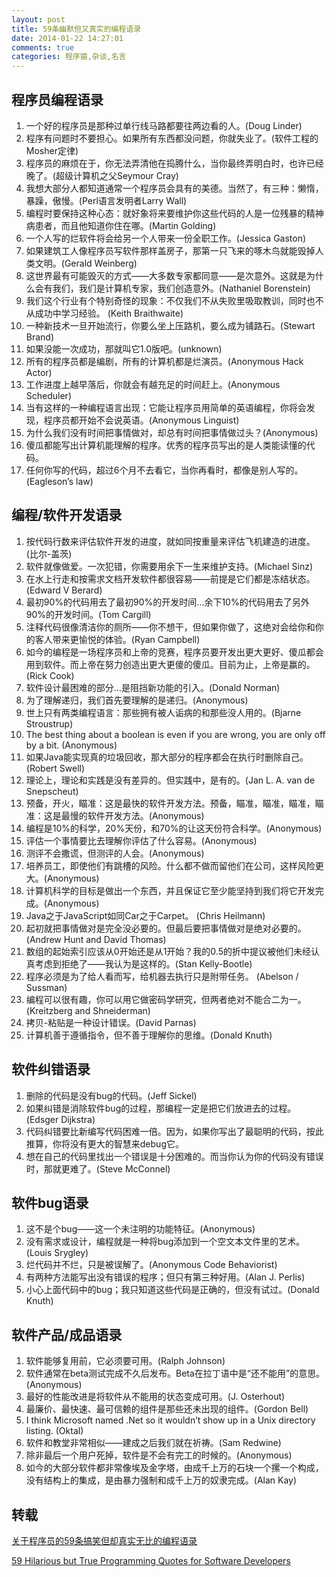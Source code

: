 ```yaml
---
layout: post
title: 59条幽默但又真实的编程语录
date: 2014-01-22 14:27:01
comments: true
categories: 程序猿,杂谈,名言
---
```

## 程序员编程语录

1. 一个好的程序员是那种过单行线马路都要往两边看的人。(Doug Linder)
2. 程序有问题时不要担心。如果所有东西都没问题，你就失业了。(软件工程的Mosher定律)
3. 程序员的麻烦在于，你无法弄清他在捣腾什么，当你最终弄明白时，也许已经晚了。(超级计算机之父Seymour Cray)
4. 我想大部分人都知道通常一个程序员会具有的美德。当然了，有三种：懒惰，暴躁，傲慢。(Perl语言发明者Larry Wall)
5. 编程时要保持这种心态：就好象将来要维护你这些代码的人是一位残暴的精神病患者，而且他知道你住在哪。(Martin Golding)
6. 一个人写的烂软件将会给另一个人带来一份全职工作。(Jessica Gaston)
7. 如果建筑工人像程序员写软件那样盖房子，那第一只飞来的啄木鸟就能毁掉人类文明。(Gerald Weinberg)
8. 这世界最有可能毁灭的方式——大多数专家都同意——是次意外。这就是为什么会有我们，我们是计算机专家，我们创造意外。(Nathaniel Borenstein)
9. 我们这个行业有个特别奇怪的现象：不仅我们不从失败里吸取教训，同时也不从成功中学习经验。 (Keith  Braithwaite)
10. 一种新技术一旦开始流行，你要么坐上压路机，要么成为铺路石。(Stewart Brand)
11. 如果没能一次成功，那就叫它1.0版吧。(unknown)
12. 所有的程序员都是编剧，所有的计算机都是烂演员。(Anonymous Hack Actor)
13. 工作进度上越早落后，你就会有越充足的时间赶上。(Anonymous Scheduler)
14. 当有这样的一种编程语言出现：它能让程序员用简单的英语编程，你将会发现，程序员都开始不会说英语。(Anonymous Linguist)
15. 为什么我们没有时间把事情做对，却总有时间把事情做过头？(Anonymous)
16. 傻瓜都能写出计算机能理解的程序。优秀的程序员写出的是人类能读懂的代码。
17. 任何你写的代码，超过6个月不去看它，当你再看时，都像是别人写的。(Eagleson’s law)

## 编程/软件开发语录

1. 按代码行数来评估软件开发的进度，就如同按重量来评估飞机建造的进度。(比尔-盖茨)
2. 软件就像做爱。一次犯错，你需要用余下一生来维护支持。(Michael Sinz)
3. 在水上行走和按需求文档开发软件都很容易——前提是它们都是冻结状态。(Edward V Berard)
4. 最初90%的代码用去了最初90%的开发时间…余下10%的代码用去了另外90%的开发时间。(Tom Cargill)
5. 注释代码很像清洁你的厕所——你不想干，但如果你做了，这绝对会给你和你的客人带来更愉悦的体验。(Ryan Campbell)
6. 如今的编程是一场程序员和上帝的竞赛，程序员要开发出更大更好、傻瓜都会用到软件。而上帝在努力创造出更大更傻的傻瓜。目前为止，上帝是赢的。(Rick Cook)
7. 软件设计最困难的部分…是阻挡新功能的引入。(Donald Norman)
8. 为了理解递归，我们首先要理解的是递归。(Anonymous)
9. 世上只有两类编程语言：那些拥有被人诟病的和那些没人用的。(Bjarne Stroustrup)
10. The best thing about a boolean is even if you are wrong, you are only off by a bit. (Anonymous)
11. 如果Java能实现真的垃圾回收，那大部分的程序都会在执行时删除自己。(Robert Swell)
12. 理论上，理论和实践是没有差异的。但实践中，是有的。(Jan L. A. van de Snepscheut)
13. 预备，开火，瞄准：这是最快的软件开发方法。预备，瞄准，瞄准，瞄准，瞄准：这是最慢的软件开发方法。(Anonymous)
14. 编程是10%的科学，20%天份，和70%的让这天份符合科学。(Anonymous)
15. 评估一个事情要比去理解你评估了什么容易。(Anonymous)
16. 测评不会撒谎，但测评的人会。(Anonymous)
17. 培养员工，即使他们有跳槽的风险。什么都不做而留他们在公司，这样风险更大。(Anonymous)
18. 计算机科学的目标是做出一个东西，并且保证它至少能坚持到我们将它开发完成。(Anonymous)
19. Java之于JavaScript如同Car之于Carpet。 (Chris Heilmann)
20. 起初就把事情做对是完全没必要的。但最后要把事情做对是绝对必要的。(Andrew Hunt and David Thomas)
21. 数组的起始索引应该从0开始还是从1开始？我的0.5的折中提议被他们未经认真考虑到拒绝了——我认为是这样的。(Stan Kelly-Bootle)
22. 程序必须是为了给人看而写，给机器去执行只是附带任务。 (Abelson / Sussman)
23. 编程可以很有趣，你可以用它做密码学研究，但两者绝对不能合二为一。(Kreitzberg and Shneiderman)
24. 拷贝-粘贴是一种设计错误。(David Parnas)
25. 计算机善于遵循指令，但不善于理解你的思维。(Donald Knuth)


## 软件纠错语录

1. 删除的代码是没有bug的代码。(Jeff Sickel)
2. 如果纠错是消除软件bug的过程，那编程一定是把它们放进去的过程。(Edsger Dijkstra)
3. 代码纠错要比新编写代码困难一倍。因为，如果你写出了最聪明的代码，按此推算，你将没有更大的智慧来debug它。
4. 想在自己的代码里找出一个错误是十分困难的。而当你认为你的代码没有错误时，那就更难了。(Steve McConnel)

## 软件bug语录

1. 这不是个bug——这一个未注明的功能特征。(Anonymous)
2. 没有需求或设计，编程就是一种将bug添加到一个空文本文件里的艺术。(Louis Srygley)
3. 烂代码并不烂，只是被误解了。(Anonymous Code Behaviorist)
4. 有两种方法能写出没有错误的程序；但只有第三种好用。(Alan J. Perlis)
5. 小心上面代码中的bug；我只知道这些代码是正确的，但没有试过。(Donald Knuth)

## 软件产品/成品语录

1. 软件能够复用前，它必须要可用。(Ralph Johnson)
2. 软件通常在beta测试完成不久后发布。Beta在拉丁语中是“还不能用”的意思。(Anonymous)
3. 最好的性能改进是将软件从不能用的状态变成可用。(J. Osterhout)
4. 最廉价、最快速、最可信赖的组件是那些还未出现的组件。(Gordon Bell)
5. I think Microsoft named .Net so it wouldn’t show up in a Unix directory listing. (Oktal)
6. 软件和教堂非常相似——建成之后我们就在祈祷。(Sam Redwine)
7. 除非最后一个用户死掉，软件是不会有完工的时候的。(Anonymous)
8. 如今的大部分软件都非常像埃及金字塔，由成千上万的石块一个摞一个构成，没有结构上的集成，是由暴力强制和成千上万的奴隶完成。(Alan Kay)


## 转载

[关于程序员的59条搞笑但却真实无比的编程语录](http://www.aqee.net/59-hilarious-but-true-programming-quotes-for-software-developers/)

[59 Hilarious but True Programming Quotes for Software Developers](http://theprofessionalspoint.blogspot.com/2013/09/59-hilarious-but-true-programming.html)
